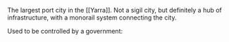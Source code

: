 The largest port city in the [[Yarra]]. Not a sigil city, but definitely a hub of infrastructure, with a monorail system connecting the city.

Used to be controlled by a government: 
